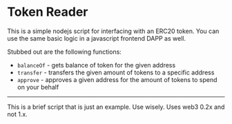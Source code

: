 # Token Reader

This is a simple nodejs script for interfacing with an ERC20 token. You can use the same basic logic in a javascript frontend DAPP as well.

Stubbed out are the following functions:

- `balanceOf` - gets balance of token for the given address
- `transfer` - transfers the given amount of tokens to a specific address
- `approve` - approves a given address for the amount of tokens to spend on your behalf

---

This is a brief script that is just an example. Use wisely. Uses web3 0.2x and not 1.x.